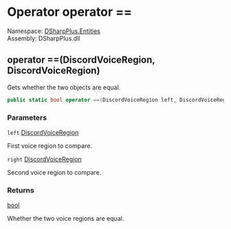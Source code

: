 # Operator operator ==

Namespace: [DSharpPlus.Entities](DSharpPlus.Entities.md)  
Assembly: DSharpPlus.dll

## <a id="DSharpPlus_Entities_DiscordVoiceRegion_op_Equality_DSharpPlus_Entities_DiscordVoiceRegion_DSharpPlus_Entities_DiscordVoiceRegion_"></a>operator ==\(DiscordVoiceRegion, DiscordVoiceRegion\)

Gets whether the two <xref href="DSharpPlus.Entities.DiscordVoiceRegion" data-throw-if-not-resolved="false"></xref> objects are equal.

```csharp
public static bool operator ==(DiscordVoiceRegion left, DiscordVoiceRegion right)
```

### Parameters

`left` [DiscordVoiceRegion](DSharpPlus.Entities.DiscordVoiceRegion.md)

First voice region to compare.

`right` [DiscordVoiceRegion](DSharpPlus.Entities.DiscordVoiceRegion.md)

Second voice region to compare.

### Returns

[bool](https://learn.microsoft.com/dotnet/api/system.boolean)

Whether the two voice regions are equal.

